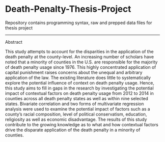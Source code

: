 # Death-Penalty-Thesis-Project

Repository contains programming syntax, raw and prepped data files for thesis project 

***

Abstract

This study attempts to account for the disparities in the application of the death penalty at
the county-level. An increasing number of scholars have noted that a minority of counties
in the U.S. are responsible for the majority of death penalty usage since 1976. This highly
concentrated application of capital punishment raises concerns about the unequal and
arbitrary application of the law. The existing literature does little to systematically
explore the potential influence of context on death penalty usage. Hence, this study aims
to fill in gaps in the research by investigating the potential impact of contextual factors on
death penalty usage from 2012 to 2014 in counties across all death penalty states as well
as within nine selected states. Bivariate correlation and two forms of multivariate
regression analysis were used to examine the potential impact of factors such as a
county’s racial composition, level of political conservatism, education, religiosity as well
as economic disadvantage. The results of this study contribute to the growing knowledge
as to what and how contextual factors drive the disparate application of the death penalty
in a minority of counties.
